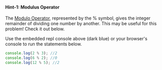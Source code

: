 #### Hint-1: Modulus Operator

The [Modulo Operator](https://developer.mozilla.org/en-US/docs/Web/JavaScript/Reference/Operators/Arithmetic_Operators), represented by the % symbol, gives the integer remainder of dividing one number by another. This may be useful for this problem! Check it out below.

Use the embedded repl console above (dark blue) or your browser's console to run the statements below.

```js
console.log(2 % 3); //2
console.log(6 % 2); //0
console.log(12 % 5); //2
```